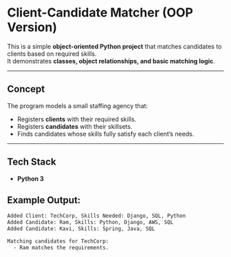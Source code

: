 # Client-Candidate Matcher (OOP Version)

This is a simple **object-oriented Python project** that matches candidates to clients based on required skills.  
It demonstrates **classes, object relationships, and basic matching logic**.

---

## Concept
The program models a small staffing agency that:
- Registers **clients** with their required skills.
- Registers **candidates** with their skillsets.
- Finds candidates whose skills fully satisfy each client’s needs.

---

## Tech Stack
- **Python 3**

## Example Output:
```bash
Added Client: TechCorp, Skills Needed: Django, SQL, Python
Added Candidate: Ram, Skills: Python, Django, AWS, SQL
Added Candidate: Kavi, Skills: Spring, Java, SQL

Matching candidates for TechCorp:
  - Ram matches the requirements.
